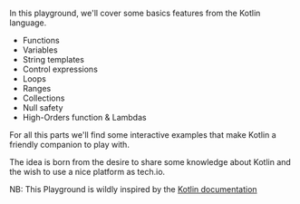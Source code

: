 In this playground, we'll cover some basics features from the Kotlin language. 

- Functions
- Variables
- String templates
- Control expressions
- Loops
- Ranges
- Collections
- Null safety
- High-Orders function & Lambdas

For all this parts we'll find some interactive examples that make Kotlin a friendly companion to play with. 

The idea is born from the desire to share some knowledge about Kotlin and the wish to use a nice platform as tech.io.

NB: This Playground is wildly inspired by the [Kotlin documentation](https://kotlinlang.org/docs/reference/basic-syntax.html)

